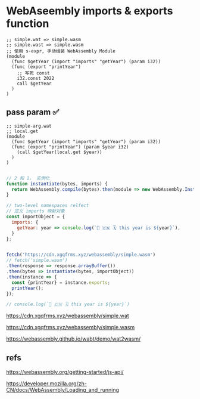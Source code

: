 # WebAseembly imports & exports function



```wat
;; simple.wat => simple.wasm
;; simple.wast => simple.wasm
;; 使用 s-expr, 手动组装 WebAssembly Module
(module
  (func $getYear (import "imports" "getYear") (param i32))
  (func (export "printYear")
    ;; 写死 const
    i32.const 2022
    call $getYear
  )
)

```

## pass param ✅

```wat
;; simple-arg.wat
;; local.get
(module
  (func $getYear (import "imports" "getYear") (param i32))
  (func (export "printYear") (param $year i32)
    (call $getYear(local.get $year))
  )
)

```





```js

// 2 和 1， 实例化
function instantiate(bytes, imports) {
  return WebAssembly.compile(bytes).then(module => new WebAssembly.Instance(module, imports));
}

// two-level namespaces relfect
// 定义 imports 映射对象
const importObject = {
  imports: {
    getYear: year => console.log(`🎉 🇨🇳 🗓 this year is ${year}`),
  }
};


fetch('https://cdn.xgqfrms.xyz/webassembly/simple.wasm')
// fetch('simple.wasm')
.then(response => response.arrayBuffer())
.then(bytes => instantiate(bytes, importObject))
.then(instance => {
  const {printYear} = instance.exports;
  printYear();
});

// console.log(`🎉 🇨🇳 🗓 this year is ${year}`)

```

https://cdn.xgqfrms.xyz/webassembly/simple.wat

https://cdn.xgqfrms.xyz/webassembly/simple.wasm

https://webassembly.github.io/wabt/demo/wat2wasm/


## refs

https://webassembly.org/getting-started/js-api/

https://developer.mozilla.org/zh-CN/docs/WebAssembly/Loading_and_running


